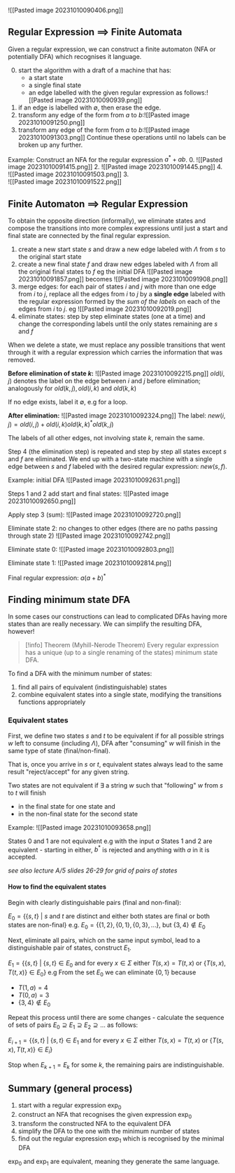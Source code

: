 ![[Pasted image 20231010090406.png]]

## Regular Expression $\implies$ Finite Automata
Given a regular expression, we can construct a finite automaton (NFA or potentially DFA) which recognises it language.

0. start the algorithm with a draft of a machine that has:
   - a start state
   - a single final state
   - an edge labelled with the given regular expression as follows:![[Pasted image 20231010090939.png]]
1. if an edge is labelled with $\emptyset$, then erase the edge.
2. transform any edge of the form from $a$ to $b$:![[Pasted image 20231010091250.png]]
3. transform any edge of the form from $a$ to $b$:![[Pasted image 20231010091303.png]]
Continue these operations until no labels can be broken up any further.

Example: Construct an NFA for the regular expression $a^\ast + ab$.
0. ![[Pasted image 20231010091415.png]]
2. ![[Pasted image 20231010091445.png]]
4. <br> ![[Pasted image 20231010091503.png]]
3. <br> ![[Pasted image 20231010091522.png]]


## Finite Automaton $\implies$ Regular Expression
To obtain the opposite direction (informally), we eliminate states and compose the transitions into more complex expressions until just a start and final state are connected by the final regular expression.

1. create a new start state $s$ and draw a new edge labeled with $\Lambda$ from $s$ to the original start state
2. create a new final state $f$ and draw new edges labeled with $\Lambda$ from all the original final states to $f$
eg the initial DFA
![[Pasted image 20231010091857.png]]
becomes 
![[Pasted image 20231010091908.png]]
3. merge edges: for each pair of states $i$ and $j$ with more than one edge from $i$ to $j$, replace all the edges from $i$ to $j$ by a **single edge** labeled with the regular expression formed by the *sum of the labels* on each of the edges from $i$ to $j$.
eg
![[Pasted image 20231010092019.png]]
4. eliminate states: step by step eliminate states (one at a time) and change the corresponding labels until the only states remaining are $s$ and $f$

When we delete a state, we must replace any possible transitions that went through it with a regular expression which carries the information that was removed.

**Before elimination of state $k$:**
![[Pasted image 20231010092215.png]]
$old(i, j)$ denotes the label on the edge between $i$ and $j$ before elimination; analogously for $old(k, j), old(i, k)$ and $old(k, k)$

If no edge exists, label it $\emptyset$, e.g for a loop.

**After elimination:**
![[Pasted image 20231010092324.png]]
The label: $new(i, j) = old(i, j) + old(i, k)old(k, k)^{\ast}old(k, j)$

The labels of all other edges, not involving state $k$, remain the same.

Step 4 (the elimination step) is repeated and step by step all states except $s$ and $f$ are eliminated. We end up with a two-state machine with a single edge between $s$ and $f$ labeled with the desired regular expression: $new(s, f)$.

Example: initial DFA
![[Pasted image 20231010092631.png]]

Steps 1 and 2 add start and final states:
![[Pasted image 20231010092650.png]]

Apply step 3 (sum):
![[Pasted image 20231010092720.png]]

Eliminate state 2: no changes to other edges (there are no paths passing through state 2)
![[Pasted image 20231010092742.png]]

Eliminate state 0:
![[Pasted image 20231010092803.png]]

Eliminate state 1:
![[Pasted image 20231010092814.png]]

Final regular expression: $a(a + b)^\ast$


## Finding minimum state DFA
In some cases our constructions can lead to complicated DFAs having more states than are really necessary. We can simplify the resulting DFA, however!

> [!info] Theorem (Myhill-Nerode Theorem)
> Every regular expression has a unique (up to a single renaming of the states) minimum state DFA.

To find a DFA with the minimum number of states:
1. find all pairs of equivalent (indistinguishable) states
2. combine equivalent states into a single state, modifying the transitions functions appropriately

### Equivalent states
First, we define two states $s$ and $t$ to be equivalent if for all possible strings $w$ left to consume (including $\Lambda$), DFA after "consuming" $w$ will finish in the same type of state (final/non-final).

That is, once you arrive in $s$ or $t$, equivalent states always lead to the same result "reject/accept" for any given string.

Two states are not equivalent if $\exists$ a string $w$ such that "following" $w$ from $s$ to $t$ will finish
- in the final state for one state and
- in the non-final state for the second state

Example:
![[Pasted image 20231010093658.png]]

States 0 and 1 are not equivalent e.g with the input $a$
States 1 and 2 are equivalent - starting in either, $b^\ast$ is rejected and anything with $a$ in it is accepted.

*see also lecture A/5 slides 26-29 for grid of pairs of states*

#### How to find the equivalent states
Begin with clearly distinguishable pairs (final and non-final):

$E_0 = \{\{s, t\} \:|\: s$ and $t$ are distinct and either both states are final or both states are non-final$\}$
e.g. $E_0 = \{\{1, 2\}, \{0, 1\}, \{0, 3\}, ...\}$, but $\{3, 4\} \notin E_0$  

Next, eliminate all pairs, which on the same input symbol, lead to a distinguishable pair of states, construct $E_1$.

$E_1 = \{\{s, t\} \:|\: \{s, t\} \in E_0$ and for every $x \in \Sigma$ either $T(s, x) = T(t, x)$ or $\{T(s, x), T(t, x)\} \in E_0\}$ 
e.g From the set $E_0$ we can eliminate $\{0, 1\}$ because
- $T(1, a) = 4$
- $T(0, a) = 3$
- $\{3, 4\} \notin E_0$ 

Repeat this process until there are some changes - calculate the sequence of sets of pairs $E_0 \supseteq E_1 \supseteq E_2 \supseteq ...$ as follows:

$E_{i + 1} = \{\{s, t\} \:|\: \{s, t\} \in E_1$ and for every $x \in \Sigma$ either $T(s, x) = T(t, x)$ or $\{T(s, x), T(t, x)\} \in E_i\}$  

Stop when $E_{k + 1} = E_k$ for some $k$, the remaining pairs are indistinguishable.

## Summary (general process)
1. start with a regular expression $\text{exp}_0$  
2. construct an NFA that recognises the given expression $\text{exp}_0$
3. transform the constructed NFA to the equivalent DFA
4. simplify the DFA to the one with the minimum number of states
5. find out the regular expression $\text{exp}_1$ which is recognised by the minimal DFA

$\text{exp}_0$ and $\text{exp}_1$ are equivalent, meaning they generate the same language.